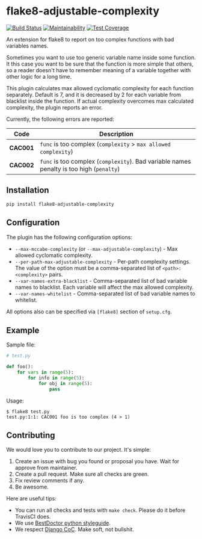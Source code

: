 # flake8-adjustable-complexity

[![Build Status](https://github.com/best-doctor/flake8-adjustable-complexity/actions/workflows/build.yml/badge.svg?branch=master)](https://github.com/best-doctor/flake8-adjustable-complexity/actions/workflows/build.yml)
[![Maintainability](https://api.codeclimate.com/v1/badges/544649e16b4cf6645ad3/maintainability)](https://codeclimate.com/github/best-doctor/flake8-adjustable-complexity/maintainability)
[![Test Coverage](https://api.codeclimate.com/v1/badges/544649e16b4cf6645ad3/test_coverage)](https://codeclimate.com/github/best-doctor/flake8-adjustable-complexity/test_coverage)

An extension for flake8 to report on too complex functions with bad variables names.

Sometimes you want to use too generic variable name inside some function.
It this case you want to be sure that the function is more simple that
others, so a reader doesn't have to remember meaning of a variable
together with other logic for a long time.

This plugin calculates max allowed cyclomatic complexity for each function
separately. Default is 7, and it is decreased by 2 for each variable from
blacklist inside the function. If actual complexity overcomes max calculated
complexity, the plugin reports an error.

Currently, the following errors are reported:

| Code    | Description |
| ------- | ----------- |
| **CAC001** | `func` is too complex (`complexity` > `max allowed complexity`) |
| **CAC002** | `func` is too complex (`complexity`). Bad variable names penalty is too high (`penalty`) |

## Installation

```terminal
pip install flake8-adjustable-complexity
```

## Configuration

The plugin has the following configuration options:

* `--max-mccabe-complexity` (or `--max-adjustable-complexity`) - Max allowed cyclomatic complexity.
* `--per-path-max-adjustable-complexity` - Per-path complexity settings.
  The value of the option must be a comma-separated list of `<path>:<complexity>` pairs.
* `--var-names-extra-blacklist` - Comma-separated list of bad variable names to blacklist.
  Each variable will affect the max allowed complexity.
* `--var-names-whitelist` - Comma-separated list of bad variable names to whitelist.

All options also can be specified via `[flake8]` section of `setup.cfg`.

## Example

Sample file:

```python
# test.py

def foo():
    for vars in range(5):
        for info in range(5):
            for obj in range(5):
                pass
```

Usage:

```terminal
$ flake8 test.py
test.py:1:1: CAC001 foo is too complex (4 > 1)
```

## Contributing

We would love you to contribute to our project. It's simple:

1. Create an issue with bug you found or proposal you have.
   Wait for approve from maintainer.
1. Create a pull request. Make sure all checks are green.
1. Fix review comments if any.
1. Be awesome.

Here are useful tips:

* You can run all checks and tests with `make check`. Please do it before TravisCI does.
* We use [BestDoctor python styleguide](https://github.com/best-doctor/guides/blob/master/guides/en/python_styleguide.md).
* We respect [Django CoC](https://www.djangoproject.com/conduct/). Make soft, not bullshit.
